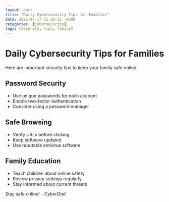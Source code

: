```yaml
---
layout: post
title: "Daily Cybersecurity Tips for Families"
date: 2025-07-17 11:20:31 -0500
categories: [cybersecurity]
tags: [security, tips, family]
---
```


# Daily Cybersecurity Tips for Families

Here are important security tips to keep your family safe online:

## Password Security
- Use unique passwords for each account
- Enable two-factor authentication
- Consider using a password manager

## Safe Browsing
- Verify URLs before clicking
- Keep software updated
- Use reputable antivirus software

## Family Education
- Teach children about online safety
- Review privacy settings regularly
- Stay informed about current threats

Stay safe online!
*- CyberDad*